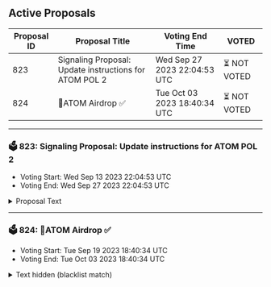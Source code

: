 ## Active Proposals

| Proposal ID | Proposal Title | Voting End Time | VOTED |
|-------------|----------------|-----------------|-------|
| 823 | Signaling Proposal: Update instructions for ATOM POL 2 | Wed Sep 27 2023 22:04:53 UTC | ⏳ NOT VOTED |
| 824 | 💎ATOM Airdrop ✅  | Tue Oct 03 2023 18:40:34 UTC | ⏳ NOT VOTED |

---

### 🗳 823: Signaling Proposal: Update instructions for ATOM POL 2
- Voting Start: Wed Sep 13 2023 22:04:53 UTC
- Voting End: Wed Sep 27 2023 22:04:53 UTC

<details>
<summary>Proposal Text</summary>
 
# Summary

This is a signaling proposal that aims to update the instructions for the ATOM protocol owned liquidity (POL) that was deployed by Cosmos Hub in proposal 800. The liquidity is currently stewarded by the ATOM Accelerator DAO, which stewards it according to a clearly-defined set of instructions issued by Cosmos Hub governance.

According to the current instructions, the AA DAO’s stewardship term for the ATOM POL ends on October 1st, 2023. Unless the instructions for the AA DAO are updated before October 1st, at that date it will begin the process to withdraw and return the liquidity position.

This proposal aims to extend the term of AA DAO’s stewardship by six months, to March 1st, 2024.

In other words, this proposal is necessary for the ATOM POL to remain deployed for another six months. Note that Cosmos Hub may or may not wish to instruct the AA DAO to transfer the ATOM POL before March 1st, possibly to Timewave’s Covenant smart contract system.

This proposal does not affect the AA DAO’s primary responsibility of distributing grants. The term for that primary responsibility will be ending in November. Note that AA DAO members have always stewarded this liquidity on a pro bono basis, and that will continue to be the case. 

To read the details and see the exact text of the updated instructions for the AA DAO, see the Cosmos Hub forum post:
https://forum.cosmos.network/t/update-instructions-for-atom-pol-2


## Vote options

The following items describe the voting options and their significance for this proposal:


- **YES**: You wish to extend the AA DAO’s stewardship of the ATOM POL for six months, until March 1st, 2024
- **NO**: You do not wish to extend the AA DAO’s stewardship term, which would result in the AA DAO removing the ATOM liquidity position on October 1st, 2023
- **NO WITH VETO**: You 1) consider this proposal to be spam, 2) believe it infringes on minority interests, or 3) believe it violates the rules of engagement as currently set out by Cosmos Hub governance. If the number of NoWithVeto votes is greater than a third of total votes, the proposal is rejected and the deposits are burned
- **ABSTAIN**: You wish to contribute to quorum but you formally decline to vote either for or against the proposal
</details>

---

### 🗳 824: 💎ATOM Airdrop ✅ 
- Voting Start: Tue Sep 19 2023 18:40:34 UTC
- Voting End: Tue Oct 03 2023 18:40:34 UTC

<details>
<summary>Text hidden (blacklist match)</summary>
 
</details>

